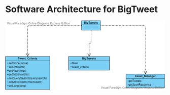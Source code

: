 # Software Architecture for BigTweet 
![BigTweet Class Diagram](https://github.com/marquisvictor/BigTweet/blob/master/class%20diagram%20(2).png)

